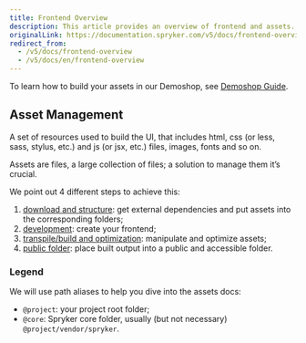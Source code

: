 ```yaml
---
title: Frontend Overview
description: This article provides an overview of frontend and assets.
originalLink: https://documentation.spryker.com/v5/docs/frontend-overview
redirect_from:
  - /v5/docs/frontend-overview
  - /v5/docs/en/frontend-overview
---
```


To learn how to build your assets in our Demoshop, see [Demoshop Guide](https://documentation.spryker.com/docs/en/demoshop-guide).

## Asset Management
A set of resources used to build the UI, that includes html, css (or less, sass, stylus, etc.) and js (or jsx, etc.) files, images, fonts and so on.

Assets are files, a large collection of files; a solution to manage them it’s crucial.

We point out 4 different steps to achieve this:

1. [download and structure](https://documentation.spryker.com/docs/en/download-structure): get external dependencies and put assets into the corresponding folders;
2. [development](https://documentation.spryker.com/docs/en/development): create your frontend;
3. [transpile/build and optimization](https://documentation.spryker.com/docs/en/build-optimization): manipulate and optimize assets;
4. [public folder](https://documentation.spryker.com/docs/en/public-folder): place built output into a public and accessible folder.

### Legend
We will use path aliases to help you dive into the assets docs:

* `@project`: your project root folder;
* `@core`: Spryker core folder, usually (but not necessary) `@project/vendor/spryker`.
